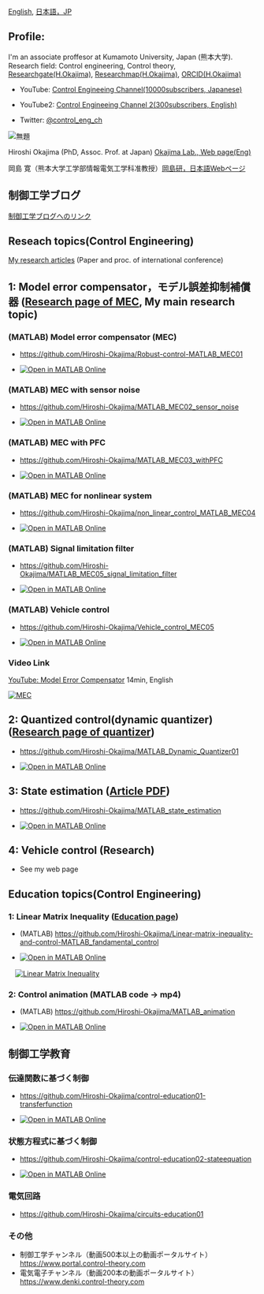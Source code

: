 [English](https://github.com/Hiroshi-Okajima), [日本語，JP](https://github.com/Hiroshi-Okajima)

## Profile: 

I'm an associate proffesor at Kumamoto University, Japan (熊本大学). Research field: Control engineering, Control theory, [Researchgate(H.Okajima)](https://www.researchgate.net/profile/Hiroshi-Okajima), [Researchmap(H.Okajima)](https://researchmap.jp/read0203288?lang=en), [ORCID(H.Okajima)](https://orcid.org/0000-0001-7621-7482)

- YouTube: [Control Engineeing Channel(10000subscribers, Japanese)](https://www.youtube.com/c/ControlEngineeringChannel/videos)

- YouTube2: [Control Engineeing Channel 2(300subscribers, English)](https://www.youtube.com/@ControlEngineeringCh/videos)

- Twitter: [@control_eng_ch](https://twitter.com/control_eng_ch)

![無題](https://user-images.githubusercontent.com/112537733/188295382-7b3892e7-38ec-4fc6-93e2-f9d575c0926c.jpg)

Hiroshi Okajima (PhD, Assoc. Prof. at Japan) [Okajima Lab., Web page(Eng)](https://www.control-theory.com/en)

岡島 寛（熊本大学工学部情報電気工学科准教授）[岡島研，日本語Webページ](https://www.control-theory.com)

## 制御工学ブログ

[制御工学ブログへのリンク](https://blog.control-theory.com)

## Reseach topics(Control Engineering) 

[My research articles](https://www.control-theory.com/en/research-achievements) (Paper and proc. of international conference)

## 1: Model error compensator，モデル誤差抑制補償器 ([Research page of MEC](https://www.control-theory.com/en/rt-model-error-compensator), My main research topic)

### (MATLAB) Model error compensator (MEC)
 - https://github.com/Hiroshi-Okajima/Robust-control-MATLAB_MEC01

 - [![Open in MATLAB Online](https://www.mathworks.com/images/responsive/global/open-in-matlab-online.svg)](https://matlab.mathworks.com/open/github/v1?repo=Hiroshi-Okajima/Robust-control-MATLAB_MEC01)

### (MATLAB) MEC with sensor noise 

- https://github.com/Hiroshi-Okajima/MATLAB_MEC02_sensor_noise

- [![Open in MATLAB Online](https://www.mathworks.com/images/responsive/global/open-in-matlab-online.svg)](https://matlab.mathworks.com/open/github/v1?repo=Hiroshi-Okajima/MATLAB_MEC02_sensor_noise)
  
### (MATLAB) MEC with PFC 
- https://github.com/Hiroshi-Okajima/MATLAB_MEC03_withPFC

- [![Open in MATLAB Online](https://www.mathworks.com/images/responsive/global/open-in-matlab-online.svg)](https://matlab.mathworks.com/open/github/v1?repo=Hiroshi-Okajima/MATLAB_MEC03_withPFC)
  
### (MATLAB) MEC for nonlinear system 

- https://github.com/Hiroshi-Okajima/non_linear_control_MATLAB_MEC04
  
- [![Open in MATLAB Online](https://www.mathworks.com/images/responsive/global/open-in-matlab-online.svg)](https://matlab.mathworks.com/open/github/v1?repo=Hiroshi-Okajima/non_linear_control_MATLAB_MEC04)
  
### (MATLAB) Signal limitation filter 
- https://github.com/Hiroshi-Okajima/MATLAB_MEC05_signal_limitation_filter

- [![Open in MATLAB Online](https://www.mathworks.com/images/responsive/global/open-in-matlab-online.svg)](https://matlab.mathworks.com/open/github/v1?repo=Hiroshi-Okajima/MATLAB_MEC05_signal_limitation_filter)
 
### (MATLAB) Vehicle control 

- https://github.com/Hiroshi-Okajima/Vehicle_control_MEC05

- [![Open in MATLAB Online](https://www.mathworks.com/images/responsive/global/open-in-matlab-online.svg)](https://matlab.mathworks.com/open/github/v1?repo=Hiroshi-Okajima/Vehicle_control_MEC05)

### Video Link

[YouTube: Model Error Compensator](https://youtu.be/UbEQD22V20c?si=fTFpegjDsDgVg74e) 14min, English
 
[![MEC](https://github.com/user-attachments/assets/1b70efcd-2898-47f0-8ccb-493d5baf186d)](https://youtu.be/UbEQD22V20c?si=fTFpegjDsDgVg74e)

## 2: Quantized control(dynamic quantizer) ([Research page of quantizer](https://sites.google.com/view/deltasiguma))

  -  https://github.com/Hiroshi-Okajima/MATLAB_Dynamic_Quantizer01
  
  - [![Open in MATLAB Online](https://www.mathworks.com/images/responsive/global/open-in-matlab-online.svg)](https://matlab.mathworks.com/open/github/v1?repo=Hiroshi-Okajima/MATLAB_Dynamic_Quantizer01)

## 3: State estimation ([Article PDF](https://www.tandfonline.com/doi/full/10.1080/18824889.2021.1985702))

  - https://github.com/Hiroshi-Okajima/MATLAB_state_estimation

- [![Open in MATLAB Online](https://www.mathworks.com/images/responsive/global/open-in-matlab-online.svg)](https://matlab.mathworks.com/open/github/v1?repo=Hiroshi-Okajima/MATLAB_state_estimation)

## 4: Vehicle control (Research)

  - See my web page

## Education topics(Control Engineering)

### 1: Linear Matrix Inequality ([Education page](https://www.control-theory.com/en/et-linear-matrix-inequality))

  - (MATLAB) https://github.com/Hiroshi-Okajima/Linear-matrix-inequality-and-control-MATLAB_fandamental_control

- [![Open in MATLAB Online](https://www.mathworks.com/images/responsive/global/open-in-matlab-online.svg)](https://matlab.mathworks.com/open/github/v1?repo=Hiroshi-Okajima/Linear-matrix-inequality-and-control-MATLAB_fandamental_control)

　[![Linear Matrix Inequality](https://user-images.githubusercontent.com/112537733/188101141-f86dee2e-ba6a-41c3-b223-e12b2da5aef6.png)](https://youtu.be/QfXJ01dIpL0)

### 2: Control animation (MATLAB code -> mp4)

 - (MATLAB) https://github.com/Hiroshi-Okajima/MATLAB_animation
   
- [![Open in MATLAB Online](https://www.mathworks.com/images/responsive/global/open-in-matlab-online.svg)](https://matlab.mathworks.com/open/github/v1?repo=Hiroshi-Okajima/MATLAB_animation)


## 制御工学教育

 ### 伝達関数に基づく制御 
  - https://github.com/Hiroshi-Okajima/control-education01-transferfunction

  - [![Open in MATLAB Online](https://www.mathworks.com/images/responsive/global/open-in-matlab-online.svg)](https://matlab.mathworks.com/open/github/v1?repo=Hiroshi-Okajima/control-education01-transferfunction)
   
 ### 状態方程式に基づく制御 
 - https://github.com/Hiroshi-Okajima/control-education02-stateequation

 - [![Open in MATLAB Online](https://www.mathworks.com/images/responsive/global/open-in-matlab-online.svg)](https://matlab.mathworks.com/open/github/v1?repo=Hiroshi-Okajima/control-education02-stateequation)
   
### 電気回路 
 - https://github.com/Hiroshi-Okajima/circuits-education01
 ### その他
 - 制御工学チャンネル（動画500本以上の動画ポータルサイト） https://www.portal.control-theory.com
 - 電気電子チャンネル（動画200本の動画ポータルサイト） https://www.denki.control-theory.com
